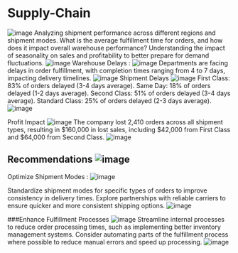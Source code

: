 # Supply-Chain
![image](https://github.com/user-attachments/assets/5a9ef71b-8634-40d4-8cf3-3390b6e91c63)
  Analyzing shipment performance across different regions and shipment modes.
  What is the average fulfillment time for orders, and how does it impact overall warehouse performance?
  Understanding the impact of seasonality on sales and profitability to better prepare for demand fluctuations.
![image](https://github.com/user-attachments/assets/5bdac899-ce71-4a2d-b061-065e187f1fb8)
Warehouse Delays
: ![image](https://github.com/user-attachments/assets/f2552399-4446-4ca7-b53a-2d9f17e84b8f)
Departments are facing delays in order fulfillment, with completion times ranging from 4 to 7 days, impacting delivery timelines.
![image](https://github.com/user-attachments/assets/c5d8a481-d56e-430e-a34b-a96049ec3cbd)
Shipment Delays ![image](https://github.com/user-attachments/assets/96cd5c1a-08b7-41f6-8dd1-a264a3fea0e4)
  First Class: 83% of orders delayed (3-4 days average).
  Same Day: 18% of orders delayed (1-2 days average).
  Second Class: 51% of orders delayed (3-4 days average).
  Standard Class: 25% of orders delayed (2-3 days average).
![image](https://github.com/user-attachments/assets/5b6b8aea-aaa1-4be1-b8af-021db14b7bd5)

Profit Impact ![image](https://github.com/user-attachments/assets/e0917f39-a476-4f6d-8d86-55638ba23960)
The company lost 2,410 orders across all shipment types, resulting in $160,000 in lost sales, including $42,000 from First Class and $64,000 from Second Class.
![image](https://github.com/user-attachments/assets/f32b0483-e0c7-4b01-9546-472d7b331dc0)
## Recommendations ![image](https://github.com/user-attachments/assets/521d5e05-df4e-45ac-9fb3-598f4bf07c62)
Optimize Shipment Modes
: ![image](https://github.com/user-attachments/assets/49790f58-f272-4bc9-8b79-62fcb6f71a89)

  Standardize shipment modes for specific types of orders to improve consistency in delivery times.
  Explore partnerships with reliable carriers to ensure quicker and more consistent shipping options.
  ![image](https://github.com/user-attachments/assets/702ddcfb-f3ed-4d46-9c39-69400a9a162a)

###Enhance Fulfillment Processes
![image](https://github.com/user-attachments/assets/de91f55e-9447-45a7-b971-23c8a14966d8)
  Streamline internal processes to reduce order processing times, such as implementing better inventory management systems.
  Consider automating parts of the fulfillment process where possible to reduce manual errors and speed up processing.
  ![image](https://github.com/user-attachments/assets/f69ed5e6-0e6a-4898-aaa1-ca0c0d946761)




